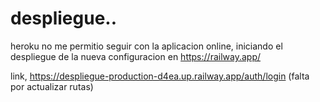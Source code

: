 # despliegue..

heroku no me permitio seguir con la aplicacion online, iniciando el despliegue de la nueva configuracion en https://railway.app/


link, https://despliegue-production-d4ea.up.railway.app/auth/login (falta por actualizar rutas)
